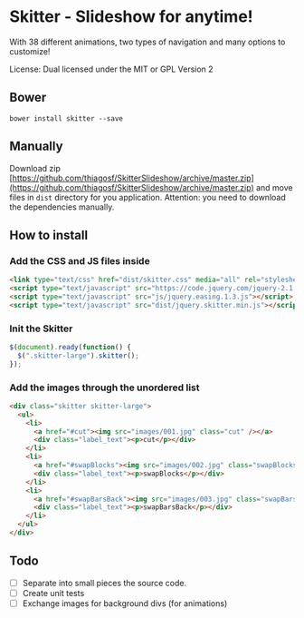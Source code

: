 # Skitter - Slideshow for anytime!

With 38 different animations, two types of navigation and many options to customize!

License: Dual licensed under the MIT or GPL Version 2 

## Bower 

`bower install skitter --save`

## Manually

Download zip [https://github.com/thiagosf/SkitterSlideshow/archive/master.zip](https://github.com/thiagosf/SkitterSlideshow/archive/master.zip) and move files in `dist` directory for you application. Attention: you need to download the dependencies manually.

## How to install

### Add the CSS and JS files inside <head>

```html
<link type="text/css" href="dist/skitter.css" media="all" rel="stylesheet" />
<script type="text/javascript" src="https://code.jquery.com/jquery-2.1.1.min.js"></script>
<script type="text/javascript" src="js/jquery.easing.1.3.js"></script>
<script type="text/javascript" src="dist/jquery.skitter.min.js"></script>
```

### Init the Skitter

```javascript
$(document).ready(function() {
  $(".skitter-large").skitter();
});
```

### Add the images through the unordered list

```html
<div class="skitter skitter-large">
  <ul>
    <li>
      <a href="#cut"><img src="images/001.jpg" class="cut" /></a>
      <div class="label_text"><p>cut</p></div>
    </li>
    <li>
      <a href="#swapBlocks"><img src="images/002.jpg" class="swapBlocks" /></a>
      <div class="label_text"><p>swapBlocks</p></div>
    </li>
    <li>
      <a href="#swapBarsBack"><img src="images/003.jpg" class="swapBarsBack" /></a>
      <div class="label_text"><p>swapBarsBack</p></div>
    </li>
  </ul>
</div>
```

## Todo

- [ ] Separate into small pieces the source code.
- [ ] Create unit tests
- [ ] Exchange images for background divs (for animations)

